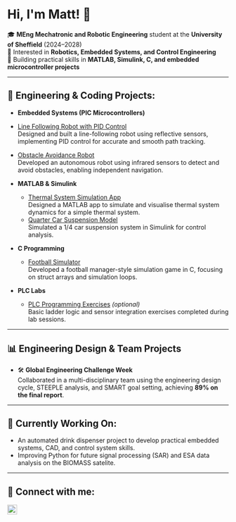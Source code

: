 <h1>Hi, I'm Matt! 👋</h1>

🎓 **MEng Mechatronic and Robotic Engineering** student at the **University of Sheffield** (2024–2028)  
🔧 Interested in **Robotics, Embedded Systems, and Control Engineering**  
🌱 Building practical skills in **MATLAB, Simulink, C, and embedded microcontroller projects**

---

<h2>🤖 Engineering & Coding Projects:</h2>

- <b>Embedded Systems (PIC Microcontrollers)</b>
- [Line Following Robot with PID Control](https://github.com/mpattrick1/Line_Following_Robot)  
  Designed and built a line-following robot using reflective sensors, implementing PID control for accurate and smooth path tracking.

- [Obstacle Avoidance Robot](https://github.com/mpattrick1/Obstacle_Avoidance_Robot)  
  Developed an autonomous robot using infrared sensors to detect and avoid obstacles, enabling independent navigation.

- <b>MATLAB & Simulink</b>
  - [Thermal System Simulation App](https://github.com/mpattrick1/MATLAB_Thermal_System_App)  
    Designed a MATLAB app to simulate and visualise thermal system dynamics for a simple thermal system.
  - [Quarter Car Suspension Model](https://github.com/mpattrick1/Simulink_Quarter_Car_Model)  
    Simulated a 1/4 car suspension system in Simulink for control analysis.

- <b>C Programming</b>
  - [Football Simulator](https://github.com/mpattrick1/Football_Simulator_C)  
    Developed a football manager-style simulation game in C, focusing on struct arrays and simulation loops.

- <b>PLC Labs</b>
  - [PLC Programming Exercises](https://github.com/mpattrick1/PLC_Lab_Practices) *(optional)*  
    Basic ladder logic and sensor integration exercises completed during lab sessions.

---

<h2>📊 Engineering Design & Team Projects</h2>

- 🛠️ **Global Engineering Challenge Week**  
  Collaborated in a multi-disciplinary team using the engineering design cycle, STEEPLE analysis, and SMART goal setting, achieving **89% on the final report**.

---

<h2>🎯 Currently Working On:</h2>

- An automated drink dispenser project to develop practical embedded systems, CAD, and control system skills.
- Improving Python for future signal processing (SAR) and ESA data analysis on the BIOMASS satelite.

---


<h2> 🤳 Connect with me:</h2>

[<img align="left" alt="Matthew Pattrick | LinkedIn" width="22px" src="https://cdn.jsdelivr.net/npm/simple-icons@v3/icons/linkedin.svg" />][linkedin]

[linkedin]: www.linkedin.com/in/matthew-pattrick-99102a14a

